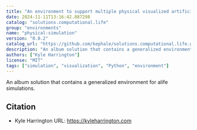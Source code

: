 ```yaml
---
title: "An environment to support multiple physical visualized artificial life simulations"
date: 2024-11-11T13:16:42.887298
catalog: "solutions.computational.life"
group: "environments"
name: "physical-simulation"
version: "0.0.2"
catalog_url: "https://github.com/kephale/solutions.computational.life.git"
description: "An album solution that contains a generalized environment for alife simulations."
authors: ["Kyle Harrington"]
license: "MIT"
tags: ["simulation", "visualization", "Python", "environment"]
---
```


An album solution that contains a generalized environment for alife simulations.

## Citation

- Kyle Harrington
  URL: https://kyleharrington.com

